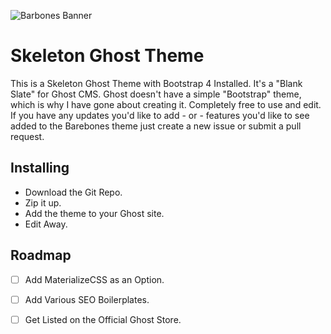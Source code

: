 ![Barbones Banner](https://svgshare.com/i/Jfo.svg)


# Skeleton Ghost Theme

This is a Skeleton Ghost Theme with Bootstrap 4 Installed. It's a "Blank Slate" for Ghost CMS. Ghost doesn't have a simple "Bootstrap" theme, which is why I have gone about creating it. Completely free to use and edit. If you have any updates you'd like to add - or - features you'd like to see added to the Barebones theme just create a new issue or submit a pull request.

## Installing ##

- Download the Git Repo.
- Zip it up.
- Add the theme to your Ghost site.
- Edit Away.

## Roadmap ##

- [ ] Add MaterializeCSS as an Option.
- [ ] Add Various SEO Boilerplates.
- [ ] Get Listed on the Official Ghost Store.

